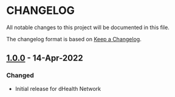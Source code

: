 # CHANGELOG

All notable changes to this project will be documented in this file.

The changelog format is based on [Keep a Changelog](https://keepachangelog.com/en/1.0.0/).

## [1.0.0] - 14-Apr-2022

### Changed

- Initial release for dHealth Network

[1.0.0]: https://github.com/nemfoundation/symbol-uri-scheme/releases/tag/v0.4.1
